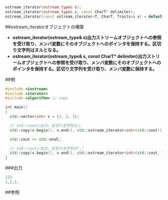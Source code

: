 ```cpp
ostream_iterator(ostream_type& s);
ostream_iterator(ostream_type& s, const CharT* delimiter);
ostream_iterator(const ostream_iterator<T, CharT, Traits>& x) = default;
```

##ostream_iteratorオブジェクトの構築

- <b>ostream_iterator(ostream_type& s)<b><b>出力ストリームオブジェクトへの参照を受け取り、メンバ変数にそのオブジェクトへのポインタを保持する。区切り文字列はヌルとなる。</b></b></b>
- <b><b><b>ostream_iterator(ostream_type& s, const CharT* delimiter)<b><b><b>出力ストリームオブジェクトへの参照を受け取り、メンバ変数にそのオブジェクトへのポインタを保持する。区切り文字列を受け取り、メンバ変数に保持する。</b></b></b></b></b></b>


##例

```cpp
#include <iostream>
#include <iterator>
#include <algorithm> // copy

int main()
{
  std::vector<int> v = {1, 2, 3};

  // std::coutに出力。区切り文字列なし
  std::copy(v.begin(), v.end(), std::ostream_iterator<int>(std::cout));

  std::cout << std::endl;

  // std::coutに出力。区切り文字列は","
  std::copy(v.begin(), v.end(), std::ostream_iterator<int>(std::cout, ","));
}
```

###出力

```cpp
123
1,2,3,
```

##参照


